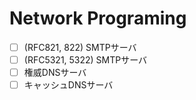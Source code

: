 Network Programing
===

- [ ] (RFC821, 822) SMTPサーバ 
- [ ] (RFC5321, 5322) SMTPサーバ
- [ ] 権威DNSサーバ
- [ ] キャッシュDNSサーバ
